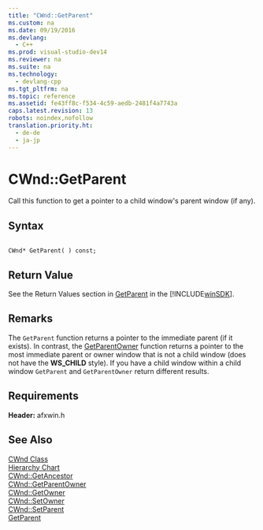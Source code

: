 ```yaml
---
title: "CWnd::GetParent"
ms.custom: na
ms.date: 09/19/2016
ms.devlang: 
  - C++
ms.prod: visual-studio-dev14
ms.reviewer: na
ms.suite: na
ms.technology: 
  - devlang-cpp
ms.tgt_pltfrm: na
ms.topic: reference
ms.assetid: fe43ff8c-f534-4c59-aedb-2481f4a7743a
caps.latest.revision: 13
robots: noindex,nofollow
translation.priority.ht: 
  - de-de
  - ja-jp
---
```

# CWnd::GetParent
Call this function to get a pointer to a child window's parent window (if any).  
  
## Syntax  
  
```  
  
CWnd* GetParent( ) const;  
```  
  
## Return Value  
 See the Return Values section in [GetParent](http://msdn.microsoft.com/library/windows/desktop/ms633510) in the [!INCLUDE[winSDK](../vs140/includes/winSDK_md.md)].  
  
## Remarks  
 The `GetParent` function returns a pointer to the immediate parent (if it exists). In contrast, the [GetParentOwner](../vs140/CWnd--GetParentOwner.md) function returns a pointer to the most immediate parent or owner window that is not a child window (does not have the **WS_CHILD** style). If you have a child window within a child window `GetParent` and `GetParentOwner` return different results.  
  
## Requirements  
 **Header:** afxwin.h  
  
## See Also  
 [CWnd Class](../vs140/CWnd-Class.md)   
 [Hierarchy Chart](../vs140/Hierarchy-Chart.md)   
 [CWnd::GetAncestor](../vs140/CWnd--GetAncestor.md)   
 [CWnd::GetParentOwner](../vs140/CWnd--GetParentOwner.md)   
 [CWnd::GetOwner](../vs140/CWnd--GetOwner.md)   
 [CWnd::SetOwner](../vs140/CWnd--SetOwner.md)   
 [CWnd::SetParent](../vs140/CWnd--SetParent.md)   
 [GetParent](http://msdn.microsoft.com/library/windows/desktop/ms633510)